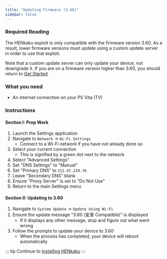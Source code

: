 ```yaml
---
title: "Updating Firmware (3.60)"
sidebar: false
---
```


### Required Reading

The HENkaku exploit is only compatible with the firmware version 3.60. As a result, lower firmware versions must update using a custom update server in order to use that exploit.

Note that a custom update server can only update your device, not downgrade it. If you are on a firmware version higher than 3.60, you should return to [Get Started](get-started).

### What you need

* An internet connection on your PS Vita (TV)

### Instructions

#### Section I: Prep Work

1. Launch the Settings application
1. Navigate to `Network` -> `Wi-Fi Settings`
    + Connect to a Wi-Fi network if you have not already done so
1. Select your current connection
    + This is signified by a green dot next to the network
1. Select "Advanced Settings"
1. Set "DNS Settings" to "Manual"
1. Set "Primary DNS" to `212.47.229.76`
1. Leave "Secondary DNS" blank
1. Ensure "Proxy Server" is set to "Do Not Use"
1. Return to the main Settings menu

#### Section II: Updating to 3.60

1. Navigate to `System Update` -> `Update Using Wi-Fi`
1. Ensure the update message "3.60 (変革 Compatible)" is displayed
    + If it displays any other message, stop and figure out what went wrong
1. Follow the prompts to update your device to 3.60
    + When the process has completed, your device will reboot automatically

::: tip
Continue to [Installing HENkaku](installing-henkaku)
:::

